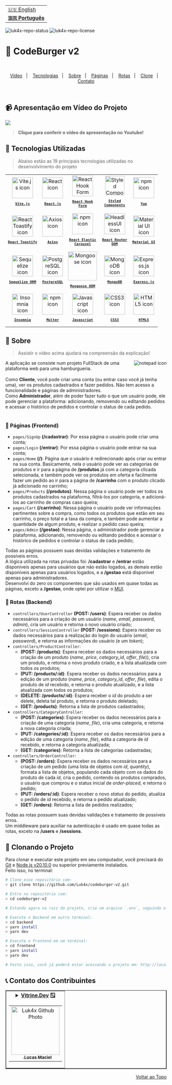 <table align="right">
  <tr>
    <td>
      <a href="readme-en.md">🇺🇸 English</a>
    </td>
  </tr>
  <tr>
    <td>
      <b><a href="README.md">🇧🇷 Português</a></b>
    </td>
  </tr>
</table>

![luk4x-repo-status](https://img.shields.io/badge/Status-Finished-lightgrey?style=for-the-badge&logo=headspace&logoColor=green&color=lightgrey)
![luk4x-repo-license](https://img.shields.io/github/license/Luk4x/codeburger-v2?style=for-the-badge&logo=unlicense&logoColor=lightgrey)
# 🍔 CodeBurger v2

<br>
<p align="center">
  <a href="#-apresentação-em-vídeo-do-projeto">Vídeo</a>&nbsp;&nbsp;&nbsp;|&nbsp;&nbsp;&nbsp;
  <a href="#-tecnologias-utilizadas">Tecnologias</a>&nbsp;&nbsp;&nbsp;|&nbsp;&nbsp;&nbsp;
  <a href="#-sobre">Sobre</a>&nbsp;&nbsp;&nbsp;|&nbsp;&nbsp;&nbsp;
  <a href="#-páginas-frontend">Páginas</a>&nbsp;&nbsp;&nbsp;|&nbsp;&nbsp;&nbsp;
  <a href="#-rotas-backend">Rotas</a>&nbsp;&nbsp;&nbsp;|&nbsp;&nbsp;&nbsp;
  <a href="#-clonando-o-projeto">Clone</a>&nbsp;&nbsp;&nbsp;|&nbsp;&nbsp;&nbsp;
  <a href="#-contato-dos-contribuintes">Contato</a>
</p>
<br>

## 📹 Apresentação em Vídeo do Projeto
<a href="https://www.youtube.com/watch?v=-kOThVFZjxs" target="_blank">
  <img align="center" src="https://github.com/Luk4x/codeburger-v2/assets/86276393/72304b0f-d81f-443b-ae15-9fb3397b9b69" />
<a/>

> **Clique para conferir o vídeo de apresentação no Youtube!**<br>

## 🚀 Tecnologias Utilizadas

> Abaixo estão as 19 principais tecnologias utilizadas no desenvolvimento do projeto

<table align="center">
  <tr>
    <td align="center">
      <a href="https://vitejs.dev/">
        <img src="https://skillicons.dev/icons?i=vite" width="65px" alt="Vite.js icon"/><br>
        <sub>
          <b>
            <pre>Vite.js</pre>
          </b>
        </sub>
      </a>
    </td>
    <td align="center">
      <a href="https://pt-br.reactjs.org/">
        <img src="https://skillicons.dev/icons?i=react" width="65px" alt="React icon"/><br>
        <sub>
          <b>
            <pre>React.js</pre>
          </b>
        </sub>
      </a>
    </td>
    <td align="center">
      <a href="https://react-hook-form.com/">
        <img src="https://github.com/Luk4x/Luk4x/assets/86276393/f9481945-1000-4624-8097-ac7da93ea0c5" width="65px" alt="React Hook Form icon"/><br/>
        <sub>
          <b>
            <pre>React Hook<br/>Form</pre>
          </b>
        </sub>
      </a>
    </td>
    <td align="center">
      <a href="https://styled-components.com/">
        <img src="https://skillicons.dev/icons?i=styledcomponents" width="60px" alt="Styled Components icon"/><br/>
        <sub>
          <b>
            <pre>Styled<br/>Components</pre>
          </b>
        </sub>
      </a>
    </td>
    <td align="center">
      <a href="https://github.com/jquense/yup">
      <img src="https://user-images.githubusercontent.com/86276393/212925340-d173a3be-d947-4620-b6e6-734d1fdf8fd0.png" width="65px" alt="npm icon"/><br/>
      <sub>
        <b>
          <pre>Yup</pre>
        </b>
      </sub>
      </a>
    </td>
  </tr>
  <tr>
    <td align="center">
      <a href="https://fkhadra.github.io/react-toastify/introduction">
        <img src="https://github.com/Luk4x/codeburger-v2/assets/86276393/c294c572-7922-44fe-93be-a49411984033" width="65px" alt="React Toastify icon"/><br>
        <sub>
          <b>
            <pre>React Toastify</pre>
          </b>
        </sub>
      </a>
    </td>
    <td align="center">
      <a href="https://axios-http.com/docs/intro">
      <img src="https://github.com/Luk4x/Luk4x/assets/86276393/71a02aa6-3809-4a9b-8190-80732381c873" width="65px" alt="Axios icon"/><br/>
      <sub>
        <b>
          <pre>Axios</pre>
        </b>
      </sub>
      </a>
    </td>
    <td align="center">
      <a href="https://www.npmjs.com/package/react-elastic-carousel">
        <img src="https://user-images.githubusercontent.com/86276393/212925340-d173a3be-d947-4620-b6e6-734d1fdf8fd0.png" height="65px" alt="npm icon"/><br>
        <sub>
          <b>
            <pre>React Elastic<br />Carousel</pre>
          </b>
        </sub>
      </a>
    </td>
    <td align="center">
      <a href="https://reactrouter.com/en/main">
        <img src="https://github.com/Luk4x/codeburger-v2/assets/86276393/b82d80fb-d615-4320-82a9-2d43b6458288" height="65px" alt="HeadlessUI icon"/><br>
        <sub>
          <b>
            <pre>React Router<br />DOM</pre>
          </b>
        </sub>
      </a>
    </td>
    <td align="center">
      <a href="https://mui.com">
        <img src="https://skillicons.dev/icons?i=materialui" height="65px" alt="Material UI icon"/><br>
        <sub>
          <b>
            <pre>Material UI</pre>
          </b>
        </sub>
      </a>
    </td>
  </tr>
  <tr>
   <td align="center">
      <a href="https://sequelize.org/">
        <img src="https://github.com/Luk4x/codeburger-v2/assets/86276393/f7645e40-416a-439e-b0bf-21eecbd6e358" height="65px" alt="Sequelize icon"/><br>
        <sub>
          <b>
            <pre>Sequelize ORM</pre>
          </b>
        </sub>
      </a>
    </td>
   <td align="center">
      <a href="https://www.postgresql.org/">
        <img src="https://skillicons.dev/icons?i=postgres" height="65px" alt="PostgreSQL icon"/><br>
        <sub>
          <b>
            <pre>PostgreSQL</pre>
          </b>
        </sub>
      </a>
    </td>
    <td align="center">
      <a href="https://mongoosejs.com/">
        <img src="https://github.com/Luk4x/codeburger-v2/assets/86276393/727096a8-0eaf-4ea0-9bbd-629a2a94149b" width="90px" alt="Mongoose icon"/><br>
        <sub>
          <b>
            <pre>Mongoose ODM</pre>
          </b>
        </sub>
      </a>
    </td>
    <td align="center">
      <a href="https://www.mongodb.com/">
        <img src="https://skillicons.dev/icons?i=mongodb" height="65px" alt="MongoDB icon"/><br>
        <sub>
          <b>
            <pre>MongoDB</pre>
          </b>
        </sub>
      </a>
    </td>
    <td align="center">
      <a href="https://expressjs.com/">
        <img src="https://skillicons.dev/icons?i=express" width="65px" alt="Express.js icon"/><br/>
        <sub>
          <b>
            <pre>Express.js</pre>
          </b>
        </sub>
      </a>
    </td>
  </tr>
  <tr>
    <td align="center">
      <a href="https://insomnia.rest/">
        <img src="https://github.com/Luk4x/codeburger-v2/assets/86276393/ad4bdd02-db7a-46c4-ad80-6a2797652a17" height="65px" alt="Insomnia icon"/><br>
        <sub>
          <b>
            <pre>Insomnia</pre>
          </b>
        </sub>
      </a>
    </td>
    <td align="center">
      <a href="https://www.npmjs.com/package/multer">
        <img src="https://user-images.githubusercontent.com/86276393/212925340-d173a3be-d947-4620-b6e6-734d1fdf8fd0.png" height="65px" alt="npm icon"/><br>
        <sub>
          <b>
            <pre>Multer</pre>
          </b>
        </sub>
      </a>
    </td>
    <td align="center">
      <a href="https://developer.mozilla.org/en-US/docs/Web/JavaScript/">
        <img src="https://skillicons.dev/icons?i=js" width="65px" alt="Javascript icon"/><br>
        <sub>
          <b>
            <pre>Javascript</pre>
          </b>
        </sub>
      </a>
    </td>
    <td align="center">
      <a href="https://developer.mozilla.org/en-US/docs/Web/CSS/">
        <img src="https://skillicons.dev/icons?i=css" width="65px" alt="CSS3 icon"/><br>
        <sub>
          <b>
            <pre>CSS3</pre>
          </b>
        </sub>
      </a>
    </td>
    <td align="center">
      <a href="https://developer.mozilla.org/en-US/docs/Web/HTML/">
        <img src="https://skillicons.dev/icons?i=html" width="65px" alt="HTML5 icon"/><br>
        <sub>
          <b>
            <pre>HTML5</pre>
          </b>
        </sub>
      </a>
    </td>
  </tr>
</table>

## 📝 Sobre

> Assistir o vídeo acima ajudará na compreensão da explicação!
 
<img align="right" src="https://user-images.githubusercontent.com/86276393/212980660-edc0babb-f014-439f-b823-4a4e9ece7d45.png" alt="notepad icon" />
A aplicação se consiste num projeto FullStack de uma plataforma web para uma hamburgueria.
<br/><br/>
Como <b>Cliente</b>, você pode criar uma conta (ou entrar caso você já tenha uma), ver os produtos cadastrados e fazer pedidos. Não tem acesso a funcionalidade e páginas de administradores.
<br/>
Como <b>Administrador</b>, além de poder fazer tudo o que um usuário pode, ele pode gerenciar a plataforma: adicionando, removendo ou editando pedidos e acessar o histórico de pedidos e controlar o status de cada pedido.
<br/><br/>

### 📄 Páginas (Frontend)

  - `pages/SignUp` __(/cadastrar)__: Por essa página o usuário pode criar uma conta;
  - `pages/Login` __(/entrar)__: Por essa página o usuário pode entrar na sua conta;
  - `pages/Home` __(/)__: Página que o usuário é redirecionado após criar ou entrar na sua conta. Basicamente, nela o usuário pode ver as categorias de produtos e ir para a página de __/produtos__ já com a categoria clicada selecionada, e também pode ver os produtos em oferta e facilmente fazer um pedido ao ir para a página de __/carrinho__ com o produto clicado já adicionado no carrinho;
  - `pages/Products` __(/produtos)__: Nessa página o usuário pode ver todos os produtos cadastrados na plataforma, filtrá-los por categoria, e adicioná-los ao carrinho de compras caso queira;
  - `pages/Cart` __(/carrinho)__: Nessa página o usuário pode ver informações pertinentes sobre a compra, como todos os produtos que estão em seu carrinho, o preço total e a taxa da compra, e também pode aumentar a quantidade de algum produto, e realizar o pedido caso queira;
  - `pages/Admin` __(/gestao)__: Nessa página, o administrador pode gerenciar a plataforma, adicionando, removendo ou editando pedidos e acessar o histórico de pedidos e controlar o status de cada pedido;

Todas as páginas possuem suas devidas validações e tratamento de possíveis erros.
<br />
A lógica utilizada na rotas privadas foi: __/cadastrar__ e __/entrar__ estão disponíveis apenas para usuários que não estão logados, as demais estão disponíveis apenas para usuários logados, e a __/gestao__ está disponível apenas para administradores.
<br />
Desenvolvi do zero os componentes que são usados em quase todas as páginas, exceto a __/gestao__, onde optei por utilizar o [MUI](https://mui.com/).
 
### 📄 Rotas (Backend)

  - `controllers/UserController` __(POST: /users)__: Espera receber os dados necessários para a criação de um usuário (_name_, _email_, _password_, _admin_), cria um usuário e retorna o novo usuário criado;
  - `controllers/SessionController` __(POST: /sessions)__: Espera receber os dados necessários para a realização do login do usuário (_email_, _password_), e retorna as informações do usuário (e um _token_);
  - `controllers/ProductController`:
    - __(POST: /products)__: Espera receber os dados necessários para a criação de um produto (_name_, _price_, _category_id_, _offer_, _file_)), cria um produto, e retorna o novo produto criado, e a lista atualizada com todos os produtos;
    - __(PUT: /products/:id)__: Espera receber os dados necessários para a edição de um produto (_name_, _price_, _category_id_, _offer_, _file_), edita o produto de _id_ recebido, e retorna o produto atualizado, e a lista atualizada com todos os produtos;
    - __(DELETE: /products/:id)__: Espera receber o _id_ do produto a ser delete, deleta tal produto, e retorna o produto deletado;
    - __(GET: /products)__: Retorna a lista de produtos cadastrados;
  - `controllers/CategoryController`:
    - __(POST: /categories)__: Espera receber os dados necessários para a criação de uma categoria (_name_, _file_), cria uma categoria, e retorna a nova categoria criada;
    - __(PUT: /categories/:id)__: Espera receber os dados necessários para a edição de uma categoria (_name_, _file_), edita a categoria de _id_ recebido, e retorna a categoria atualizada;
    - __(GET: /categories)__: Retorna a lista de categorias cadastradas;
  - `controllers/OrderController`:
    - __(POST: /orders)__: Espera receber os dados necessários para a criação de um pedido (uma lista de objetos com _id_, _quantity_), formata a lista de objetos, populando cada objeto com os dados do produto de cada _id_, cria o pedido, contendo os produtos comprados, o usuário que comprou e o status inicial de _order-placed_, e retorna o pedido;
    - __(PUT: /orders/:id)__: Espera receber o novo _status_ do pedido, atualiza o pedido de _id_ recebido, e retorna o pedido atualizado;
    - __(GET: /orders)__: Retorna a lista de pedidos realizados;

Todas as rotas possuem suas devidas validações e tratamento de possíveis erros.
<br />
Um middleware para auxiliar na autenticação é usado em quase todas as rotas, exceto na __/users__ e __/sessions__.

## 📖 Clonando o Projeto

Para clonar e executar este projeto em seu computador, você precisará do [Git](https://git-scm.com/) e [Node.js v20.10.0](https://nodejs.org/en/) ou superior previamente instalados.<br>
Feito isso, no terminal:

```bash
# Clone esse repositório com:
> git clone https://github.com/Luk4x/codeburger-v2.git

# Entre no repositório com:
> cd codeburger-v2

# Estando agora na raiz do projeto, crie um arquivo `.env`, seguindo o `.env.example` de cada projeto como base.

# Execute o Backend em outro terminal:
> cd backend
> yarn install
> yarn dev

# Execute o Frontend em um terminal:
> cd frontend
> yarn install
> yarn dev

# Feito isso, você já poderá estar acessando o projeto em: http://localhost:5173/
```

## 📞 Contato dos Contribuintes

<table border="2">
  <tr>
    <td align="center">
      <details>
        <summary>
          <b><a href="https://cursos.alura.com.br/vitrinedev/lucasmacielf">Vitrine.Dev</a> 🪟</b>
          <table>
            <tr>
              <td align="center">
                <a href="https://github.com/Luk4x">
                  <img src="https://avatars.githubusercontent.com/Luk4x" width="150px;" alt="Luk4x Github Photo"/>
                </a>
                <br>
                <a href="https://www.linkedin.com/in/lucasmacielf/">
                  <sub>
                    <img width="12px" src="https://user-images.githubusercontent.com/86276393/213034697-3d2b2048-7a83-435c-96aa-6e5fad0466eb.png" /> <b>Lucas Maciel</b>
                  </sub>
                </a>
              </td>
            </tr>
          </table>
        </summary>

| :placard: Vitrine.Dev | Lucas Maciel |
| -------------  | --- |
| :sparkles: Nome        | **🍔 CodeBurger v2**
| :label: Tecnologias | vite.js, react.js, react hook form, styled-components, yup, react-toastify, axios, react-elastic-carousel, react-router-dom, material ui, sequelize orm, mongoose odm, postgres sql, mongo db, express.js, insomnia, multer, javascript, css, html
| :camera: Img         | <img src="https://github.com/Luk4x/codeburger-v2/assets/86276393/cd822662-10c1-4f59-a604-3407f2aacf4b#vitrinedev" alt="vitrine.dev thumb" width="100%"/>

</details>
</td>
</tr>
</table>

<p align="right">
  <a href="#-codeburger-v2">Voltar ao Topo</a>
</p>

<!--
  keep tecnology, phase numbers and vitrinedev techs updated
  add vitrinedev and portfolio-project tag
  Change Repo/Settings/Social Preview
-->
